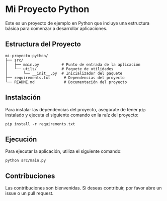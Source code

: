 # Mi Proyecto Python

Este es un proyecto de ejemplo en Python que incluye una estructura básica para comenzar a desarrollar aplicaciones.

## Estructura del Proyecto

```
mi-proyecto-python/
├── src/
│   ├── main.py          # Punto de entrada de la aplicación
│   └── utils/           # Paquete de utilidades
│       └── __init__.py  # Inicializador del paquete
├── requirements.txt      # Dependencias del proyecto
└── README.md             # Documentación del proyecto
```

## Instalación

Para instalar las dependencias del proyecto, asegúrate de tener `pip` instalado y ejecuta el siguiente comando en la raíz del proyecto:

```
pip install -r requirements.txt
```

## Ejecución

Para ejecutar la aplicación, utiliza el siguiente comando:

```
python src/main.py
```

## Contribuciones

Las contribuciones son bienvenidas. Si deseas contribuir, por favor abre un issue o un pull request.